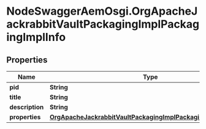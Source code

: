 # NodeSwaggerAemOsgi.OrgApacheJackrabbitVaultPackagingImplPackagingImplInfo

## Properties

Name | Type | Description | Notes
------------ | ------------- | ------------- | -------------
**pid** | **String** |  | [optional] 
**title** | **String** |  | [optional] 
**description** | **String** |  | [optional] 
**properties** | [**OrgApacheJackrabbitVaultPackagingImplPackagingImplProperties**](OrgApacheJackrabbitVaultPackagingImplPackagingImplProperties.md) |  | [optional] 


